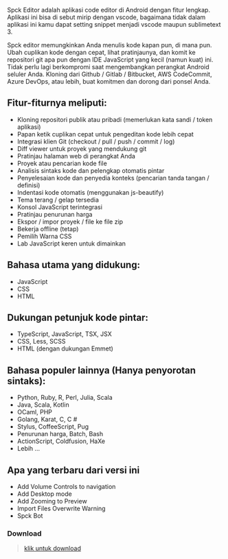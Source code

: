 Spck Editor adalah aplikasi code editor di Android dengan fitur lengkap. Aplikasi ini bisa di sebut mirip dengan vscode, bagaimana tidak dalam aplikasi ini kamu dapat setting snippet menjadi vscode maupun sublimetext 3.

Spck editor memungkinkan Anda menulis kode kapan pun, di mana pun. Ubah cuplikan kode dengan cepat, lihat pratinjaunya, dan komit ke repositori git apa pun dengan IDE JavaScript yang kecil (namun kuat) ini. Tidak perlu lagi berkompromi saat mengembangkan perangkat Android seluler Anda. Kloning dari Github / Gitlab / Bitbucket, AWS CodeCommit, Azure DevOps, atau lebih, buat komitmen dan dorong dari ponsel Anda.

## Fitur-fiturnya meliputi:
- Kloning repositori publik atau pribadi (memerlukan kata sandi / token aplikasi)
- Papan ketik cuplikan cepat untuk pengeditan kode lebih cepat
- Integrasi klien Git (checkout / pull / push / commit / log)
- Diff viewer untuk proyek yang mendukung git
- Pratinjau halaman web di perangkat Anda
- Proyek atau pencarian kode file
- Analisis sintaks kode dan pelengkap otomatis pintar
- Penyelesaian kode dan penyedia konteks (pencarian tanda tangan / definisi)
- Indentasi kode otomatis (menggunakan js-beautify)
- Tema terang / gelap tersedia
- Konsol JavaScript terintegrasi
- Pratinjau penurunan harga
- Ekspor / impor proyek / file ke file zip
- Bekerja offline (tetap)
- Pemilih Warna CSS
- Lab JavaScript keren untuk dimainkan

## Bahasa utama yang didukung:
- JavaScript
- CSS
- HTML

## Dukungan petunjuk kode pintar:
- TypeScript, JavaScript, TSX, JSX
- CSS, Less, SCSS
- HTML (dengan dukungan Emmet)

## Bahasa populer lainnya (Hanya penyorotan sintaks):
- Python, Ruby, R, Perl, Julia, Scala
- Java, Scala, Kotlin
- OCaml, PHP
- Golang, Karat, C, C #
- Stylus, CoffeeScript, Pug
- Penurunan harga, Batch, Bash
- ActionScript, Coldfusion, HaXe
- Lebih ...

## Apa yang terbaru dari versi ini
- Add Volume Controls to navigation
- Add Desktop mode
- Add Zooming to Preview
- Import Files Overwrite Warning
- Spck Bot

### Download
> [klik untuk download](https://play.google.com/store/apps/details?id=io.spck)
